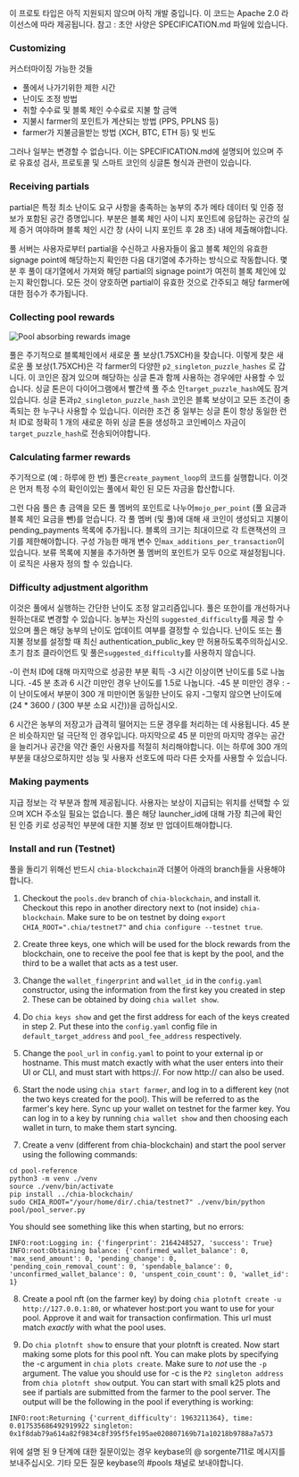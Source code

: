 이 프로토 타입은 아직 지원되지 않으며 아직 개발 중입니다. 
이 코드는 Apache 2.0 라이선스에 따라 제공됩니다. 
참고 : 초안 사양은 SPECIFICATION.md 파일에 있습니다.

### Customizing
커스터마이징 가능한 것들
* 풀에서 나가기위한 제한 시간
* 난이도 조정 방법
* 취할 수수료 및 블록 체인 수수료로 지불 할 금액
* 지불시 farmer의 포인트가 계산되는 방법 (PPS, PPLNS 등)
* farmer가 지불금을받는 방법 (XCH, BTC, ETH 등) 및 빈도

그러나 일부는 변경할 수 없습니다. 이는 SPECIFICATION.md에 설명되어 있으며 주로 유효성 검사, 프로토콜 및 스마트 코인의 싱글톤 형식과 관련이 있습니다.

### Receiving partials
partial은 특정 최소 난이도 요구 사항을 충족하는 농부의 추가 메타 데이터 및 인증 정보가 포함된 공간 증명입니다. 부분은 블록 체인 사이 니지 포인트에 응답하는 공간의 실제 증거 여야하며 블록 체인 시간 창 (사이 니지 포인트 후 28 초) 내에 제출해야합니다.

풀 서버는 사용자로부터 partial을 수신하고 사용자들이 옳고 블록 체인의 유효한 signage point에 해당하는지 확인한 다음 대기열에 추가하는 방식으로 작동합니다. 몇 분 후 풀이 대기열에서 가져와 해당 partial의 signage point가 여전히 블록 체인에 있는지 확인합니다. 모든 것이 양호하면 partial이 유효한 것으로 간주되고 해당 farmer에 대한 점수가 추가됩니다.


### Collecting pool rewards
![Pool absorbing rewards image](images/absorb.png?raw=true "Absorbing rewards")

풀은 주기적으로 블록체인에서 새로운 풀 보상(1.75XCH)을 찾습니다. 이렇게 찾은 새로운 풀 보상(1.75XCH)은 각 farmer의 다양한 `p2_singleton_puzzle_hashes` 로 갑니다.
이 코인은 잠겨 있으며 해당하는 싱글 톤과 함께 사용하는 경우에만 사용할 수 있습니다.
싱글 톤은이 다이어그램에서 빨간색 풀 주소 인`target_puzzle_hash`에도 잠겨 있습니다. 싱글 톤과`p2_singleton_puzzle_hash` 코인은 블록 보상이고 모든 조건이 충족되는 한 누구나 사용할 수 있습니다. 이러한 조건 중 일부는 싱글 톤이 항상 동일한 런처 ID로 정확히 1 개의 새로운 하위 싱글 톤을 생성하고 코인베이스 자금이 `target_puzzle_hash`로 전송되어야합니다.
### Calculating farmer rewards

주기적으로 (예 : 하루에 한 번) 풀은`create_payment_loop`의 코드를 실행합니다. 이것은 먼저 특정 수의 확인이있는 풀에서 확인 된 모든 자금을 합산합니다.

그런 다음 풀은 총 금액을 모든 풀 멤버의 포인트로 나누어`mojo_per_point` (풀 요금과 블록 체인 요금을 뺀)를 얻습니다. 각 풀 멤버 (및 풀)에 대해 새 코인이 생성되고 지불이 pending_payments 목록에 추가됩니다. 블록의 크기는 최대이므로 각 트랜잭션의 크기를 제한해야합니다.
구성 가능한 매개 변수 인`max_additions_per_transaction`이 있습니다. 보류 목록에 지불을 추가하면 풀 멤버의 포인트가 모두 0으로 재설정됩니다. 이 로직은 사용자 정의 할 수 있습니다.

### Difficulty adjustment algorithm
이것은 풀에서 실행하는 간단한 난이도 조정 알고리즘입니다. 풀은 또한이를 개선하거나 원하는대로 변경할 수 있습니다. 농부는 자신의 `suggested_difficulty`를 제공 할 수 있으며 풀은 해당 농부의 난이도 업데이트 여부를 결정할 수 있습니다. 난이도 또는 풀 지불 정보를 설정할 때 최신 authentication_public_key 만 허용하도록주의하십시오. 초기 참조 클라이언트 및 풀은`suggested_difficulty`를 사용하지 않습니다.

-이 런처 ID에 대해 마지막으로 성공한 부분 획득
-3 시간 이상이면 난이도를 5로 나눕니다.
-45 분 초과 6 시간 미만인 경우 난이도를 1.5로 나눕니다.
-45 분 미만인 경우 :
   -이 난이도에서 부분이 300 개 미만이면 동일한 난이도 유지
   -그렇지 않으면 난이도에 (24 * 3600 / (300 부분 소요 시간))을 곱하십시오.
  
6 시간은 농부의 저장고가 급격히 떨어지는 드문 경우를 처리하는 데 사용됩니다. 45 분은 비슷하지만 덜 극단적 인 경우입니다. 마지막으로 45 분 미만의 마지막 경우는 공간을 늘리거나 공간을 약간 줄인 사용자를 적절히 처리해야합니다. 이는 하루에 300 개의 부분을 대상으로하지만 성능 및 사용자 선호도에 따라 다른 숫자를 사용할 수 있습니다.
### Making payments
지급 정보는 각 부분과 함께 제공됩니다. 사용자는 보상이 지급되는 위치를 선택할 수 있으며 XCH 주소일 필요는 없습니다. 풀은 해당 launcher_id에 대해 가장 최근에 확인 된 인증 키로 성공적인 부분에 대한 지불 정보 만 업데이트해야합니다.
### Install and run (Testnet)
풀을 돌리기 위해선 반드시 `chia-blockchain`과 더불어 아래의 branch들을 사용해야 합니다.

1. Checkout the `pools.dev` branch of `chia-blockchain`, and install it. Checkout this repo in another
directory next to (not inside) `chia-blockchain`. Make sure to be on testnet by doing `export CHIA_ROOT=".chia/testnet7"` and `chia configure --testnet true`.

2. Create three keys, one which will be used for the block rewards from the blockchain, one to receive the pool fee that is kept by the pool, and the third to be a wallet that acts as a test user.

3. Change the `wallet_fingerprint` and `wallet_id` in the `config.yaml` constructor, using the information from the first
key you created in step 2. These can be obtained by doing `chia wallet show`.

4. Do `chia keys show` and get the first address for each of the keys created in step 2. Put these into the `config.yaml`
config file in `default_target_address` and `pool_fee_address` respectively.
   
5. Change the `pool_url` in `config.yaml` to point to your external ip or hostname. 
   This must match exactly with what the user enters into their UI or CLI, and must start with https://. For now
   http:// can also be used.
   
6. Start the node using `chia start farmer`, and log in to a different key (not the two keys created for the pool). 
This will be referred to as the farmer's key here. Sync up your wallet on testnet for the farmer key. 
You can log in to a key by running `chia wallet show` and then choosing each wallet in turn, to make them start syncing.

7. Create a venv (different from chia-blockchain) and start the pool server using the following commands:

```
cd pool-reference
python3 -m venv ./venv
source ./venv/bin/activate
pip install ../chia-blockchain/ 
sudo CHIA_ROOT="/your/home/dir/.chia/testnet7" ./venv/bin/python pool/pool_server.py
```

You should see something like this when starting, but no errors:
```
INFO:root:Logging in: {'fingerprint': 2164248527, 'success': True}
INFO:root:Obtaining balance: {'confirmed_wallet_balance': 0, 'max_send_amount': 0, 'pending_change': 0, 'pending_coin_removal_count': 0, 'spendable_balance': 0, 'unconfirmed_wallet_balance': 0, 'unspent_coin_count': 0, 'wallet_id': 1}
```

8. Create a pool nft (on the farmer key) by doing `chia plotnft create -u http://127.0.0.1:80`, or whatever host:port you want
to use for your pool. Approve it and wait for transaction confirmation. This url must match *exactly* with what the 
   pool uses.
   
9. Do `chia plotnft show` to ensure that your plotnft is created. Now start making some plots for this pool nft.
You can make plots by specifying the -c argument in `chia plots create`. Make sure to *not* use the `-p` argument. The 
    value you should use for -c is the `P2 singleton address` from `chia plotnft show` output.
 You can start with small k25 plots and see if partials are submitted from the farmer to the pool server. The output
will be the following in the pool if everything is working:
```
INFO:root:Returning {'current_difficulty': 1963211364}, time: 0.017535686492919922 singleton: 0x1f8dab79a614a82f9834c8f395f5fe195ae020807169b71a10218b9788a7a573
```
    
위에 설명 된 9 단계에 대한 질문이있는 경우 keybase의 @ sorgente711로 메시지를 보내주십시오. 기타 모든 질문
keybase의 #pools 채널로 보내야합니다.